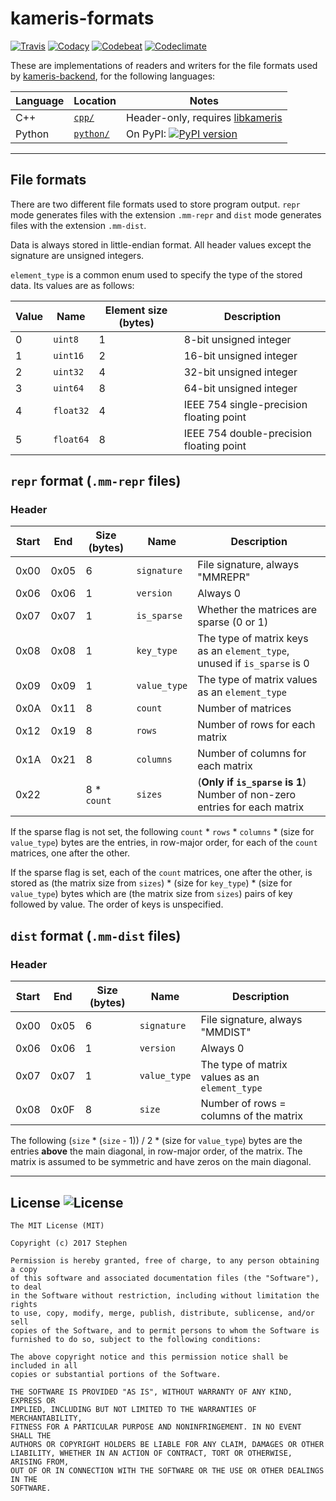 # kameris-formats

[![Travis](https://travis-ci.org/stephensolis/kameris-formats.svg?branch=master)](https://travis-ci.org/stephensolis/kameris-formats)
[![Codacy](https://api.codacy.com/project/badge/Grade/a61ec5a7cb51408a8682da2d2f574eba)](https://www.codacy.com/app/stephensolis/kameris-formats)
[![Codebeat](https://codebeat.co/badges/6bbcb148-37b7-40d7-ba5e-21340541ada8)](https://codebeat.co/projects/github-com-stephensolis-kameris-formats-master)
[![Codeclimate](https://api.codeclimate.com/v1/badges/10a65d7201ebbfb56ab5/maintainability)](https://codeclimate.com/github/stephensolis/kameris-formats/maintainability)

These are implementations of readers and writers for the file formats used by [kameris-backend](https://github.com/stephensolis/kameris-backend), for the following languages:

| Language    | Location                                                                                           | Notes                                                           |
|-------------|----------------------------------------------------------------------------------------------------|-----------------------------------------------------------------|
| C++         | [`cpp/`](https://github.com/stephensolis/kameris-formats/tree/master/cpp)                 | Header-only, requires [libkameris](https://github.com/stephensolis/kameris-backend/tree/master/libkameris) |
| Python      | [`python/`](https://github.com/stephensolis/kameris-formats/tree/master/python)           | On PyPI: [![PyPI version](https://badge.fury.io/py/kameris-formats.svg)](https://badge.fury.io/py/kameris-formats) |
<!---
| Mathematica | [`mathematica/`](https://github.com/stephensolis/kameris-formats/tree/master/mathematica) | |
| MATLAB      | [`matlab/`](https://github.com/stephensolis/kameris-formats/tree/master/matlab)           | |
--->

---

## File formats

There are two different file formats used to store program output. `repr` mode generates files with the extension `.mm-repr` and `dist` mode generates files with the extension `.mm-dist`.

Data is always stored in little-endian format. All header values except the signature are unsigned integers.

`element_type` is a common enum used to specify the type of the stored data. Its values are as follows:

| Value | Name      | Element size (bytes) | Description                              |
|-------|-----------|----------------------|------------------------------------------|
| 0     | `uint8`   | 1                    | 8-bit unsigned integer                   |
| 1     | `uint16`  | 2                    | 16-bit unsigned integer                  |
| 2     | `uint32`  | 4                    | 32-bit unsigned integer                  |
| 3     | `uint64`  | 8                    | 64-bit unsigned integer                  |
| 4     | `float32` | 4                    | IEEE 754 single-precision floating point |
| 5     | `float64` | 8                    | IEEE 754 double-precision floating point |

## `repr` format (`.mm-repr` files)

### Header

| Start | End  | Size (bytes)  | Name         | Description                                                               |
|-------|------|---------------|--------------|---------------------------------------------------------------------------|
| 0x00  | 0x05 | 6             | `signature`  | File signature, always "MMREPR"                                           |
| 0x06  | 0x06 | 1             | `version`    | Always 0                                                                  |
| 0x07  | 0x07 | 1             | `is_sparse`  | Whether the matrices are sparse (0 or 1)                                  |
| 0x08  | 0x08 | 1             | `key_type`   | The type of matrix keys as an `element_type`, unused if `is_sparse` is 0  |
| 0x09  | 0x09 | 1             | `value_type` | The type of matrix values as an `element_type`                            |
| 0x0A  | 0x11 | 8             | `count`      | Number of matrices                                                        |
| 0x12  | 0x19 | 8             | `rows`       | Number of rows for each matrix                                            |
| 0x1A  | 0x21 | 8             | `columns`    | Number of columns for each matrix                                         |
| 0x22  |      | 8 * `count`   | `sizes`      | (**Only if `is_sparse` is 1**) Number of non-zero entries for each matrix |

If the sparse flag is not set, the following `count` * `rows` * `columns` * (size for `value_type`) bytes are the entries, in row-major order, for each of the `count` matrices, one after the other.

If the sparse flag is set, each of the `count` matrices, one after the other, is stored as (the matrix size from `sizes`) * (size for `key_type`) * (size for `value_type`) bytes which are (the matrix size from `sizes`) pairs of key followed by value. The order of keys is unspecified.

## `dist` format (`.mm-dist` files)

### Header

| Start | End  | Size (bytes)  | Name         | Description                                    |
|-------|------|---------------|--------------|------------------------------------------------|
| 0x00  | 0x05 | 6             | `signature`  | File signature, always "MMDIST"                |
| 0x06  | 0x06 | 1             | `version`    | Always 0                                       |
| 0x07  | 0x07 | 1             | `value_type` | The type of matrix values as an `element_type` |
| 0x08  | 0x0F | 8             | `size`       | Number of rows = columns of the matrix         |

The following (`size` * (`size` - 1)) / 2 * (size for `value_type`) bytes are the entries **above** the main diagonal, in row-major order, of the matrix. The matrix is assumed to be symmetric and have zeros on the main diagonal.

---

## License ![License](http://img.shields.io/:license-mit-blue.svg)

    The MIT License (MIT)

    Copyright (c) 2017 Stephen

    Permission is hereby granted, free of charge, to any person obtaining a copy
    of this software and associated documentation files (the "Software"), to deal
    in the Software without restriction, including without limitation the rights
    to use, copy, modify, merge, publish, distribute, sublicense, and/or sell
    copies of the Software, and to permit persons to whom the Software is
    furnished to do so, subject to the following conditions:

    The above copyright notice and this permission notice shall be included in all
    copies or substantial portions of the Software.

    THE SOFTWARE IS PROVIDED "AS IS", WITHOUT WARRANTY OF ANY KIND, EXPRESS OR
    IMPLIED, INCLUDING BUT NOT LIMITED TO THE WARRANTIES OF MERCHANTABILITY,
    FITNESS FOR A PARTICULAR PURPOSE AND NONINFRINGEMENT. IN NO EVENT SHALL THE
    AUTHORS OR COPYRIGHT HOLDERS BE LIABLE FOR ANY CLAIM, DAMAGES OR OTHER
    LIABILITY, WHETHER IN AN ACTION OF CONTRACT, TORT OR OTHERWISE, ARISING FROM,
    OUT OF OR IN CONNECTION WITH THE SOFTWARE OR THE USE OR OTHER DEALINGS IN THE
    SOFTWARE.
